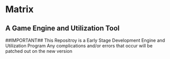 # Matrix
A Game Engine and Utilization Tool
-------------------------------------
##IMPORTANT##
This Repositroy is a Early Stage Development Engine and Utilization Program
Any complications and/or errors that occur will be patched out on the new version
